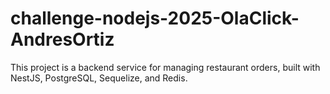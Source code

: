 # challenge-nodejs-2025-OlaClick-AndresOrtiz
This project is a backend service for managing restaurant orders, built with NestJS, PostgreSQL, Sequelize, and Redis.
